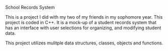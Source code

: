 School Records System

This is a project I did with my two of my friends in my sophomore year. This project is coded in C++. It is a mock-up of a student records system that has an
interface with user selections for organizing, and modifying student data.

This project utilizes mulitple data structures, classes, objects and functions.
